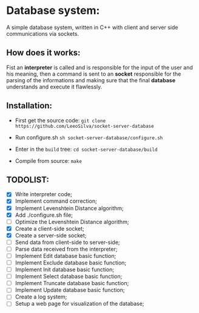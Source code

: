 # Database system:
A simple database system, written in C++ with client and server side communications via sockets.

## How does it works:
Fist an **interpreter** is called and is responsible for the input of the user
	and his meaning, then a command is sent to an **socket** responsible for
	the parsing of the informations and making sure that the final **database**
	understands and execute it flawlessly.

## Installation:
* First get the source code:
`git clone https://github.com/LeeoSilva/socket-server-database`

* Run configure.sh
`sh socket-server-database/configure.sh`

* Enter in the `build` tree:
`cd socket-server-database/build`

* Compile from source:
`make`

## TODOLIST:
- [x] Write interpreter code;
- [x] Implement command correction;
- [x] Implement Levenshtein Distance algorithm;
- [x] Add ./configure.sh file;
- [ ] Optimize the Levenshtein Distance algorithm;
- [x] Create a client-side socket;
- [x] Create a server-side socket;
- [ ] Send data from client-side to server-side;
- [ ] Parse data received from the interpreter;
- [ ] Implement Edit database basic function;
- [ ] Implement Exclude database basic function;
- [ ] Implement Init database basic function;
- [ ] Implement Select database basic function;
- [ ] Implement Truncate database basic function;
- [ ] Implement Update database basic function;
- [ ] Create a log system;
- [ ] Setup a web page for visualization of the database;
